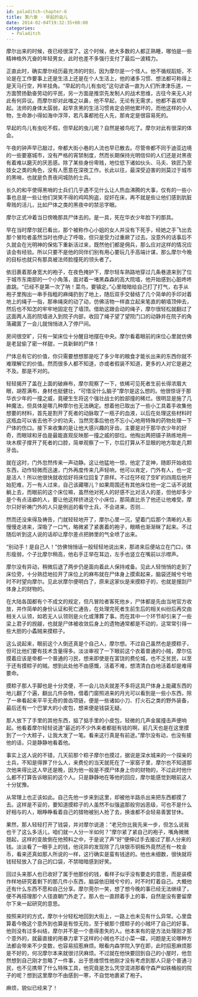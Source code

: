 ```yaml
---
id: paladitch-chapter-6
title: 第六章 · 早起的虫儿
date: 2014-02-04T19:32:35+00:00
categories:
  - Paladitch
---
```


摩尔出来的时候，夜已经很深了。这个时候，绝大多数的人都正熟睡，哪怕是一些精神格外亢奋的年轻男女，此时也差不多强行支付了最后一波精力。

正直此时，确实摩尔经历最充沛的时刻，因为摩尔是一个怪人。他不循规蹈矩，不论是在工作要事上还是生活上还是在个人生活上，他的诸多习惯、想法都可称得上是天马行空，羚羊挂角。“早起的鸟儿有虫吃”这句谚语一直为人们所津津乐道，一方面赞扬勤奋劳动的平民，另一方面是推崇先发制人的战术思维，古往今来无人对此有何异议。而摩尔却对此嗤之以鼻，他不早起，无论有无需求，他都不喜欢早起。法师的身体太孱弱，起早贪黑的生活习惯肯定会把他累坏的，而他这样的小人物，生命渺小得如海中浮萍，若凡事都抢在人先，那肯定是很容易死的。

早起的鸟儿有虫吃不假，但早起的虫儿呢？自然是被鸟吃了。摩尔对此有很深的体会。

午夜的钟声早已敲过，帝都大街小巷的人流也早已散去。尽管帝都不同于迪亚边境的一些要塞城市，没有严格的宵禁制度，然而长期保持光明信仰的人们还是对黑夜有着难以磨灭的厌恶感。除了某些身份卑贱，地位低下诸如伙头、马夫、铁匠乃至妓女之类的角色，没有人愿意在深夜工作。长此以往，最深受迫害的则莫过于城市的黑哨，也就是负责夜间城防的士兵。

长久的和平使得黑哨的士兵们几乎遇不见什么让人热血沸腾的大事，仅有的一些小事也总是一些让他们哭笑不得的鸡鸣狗盗，捉奸在床，再不就是些让他们感到肮脏卑贱的活儿，比如尸体之类的黑夜中的禁忌字眼。

摩尔正式冲着当日傍晚那具尸体去的。是一具，死在华衣少年脸下的那具。

早在当时摩尔就已看出，那个被称作心小姐的女人并没有下死手，经她之手飞出去那个冒险者虽然当时也停止了呼吸，但只是受力过重厥了过去。没意外的话事后不久就会在光明神的保佑下重新活过来，既然他们都是佣兵，那么应对这样的情况应该会有经验。所以只要不是他的同伴们别有用心要玩几手高端计谋，那么摩尔今晚的目标也就只有那具被法师脸撞死的领头者了。

依旧裹着那身宽大的袍子，在夜色掩护下，摩尔轻车熟路地穿过几条巷道来到了位于城市东南部的一个小角落，面对着一堵黑森森的高大院墙，他开始感到心脏咚咚直跳。“已经不是第一次了呐！菜鸟，要镇定。”心里暗暗给自己打了打气，右手从袍子里掏出一串手指粗的麻绳扔到了地上，随后双手交替结了几个简单的手印对着地上的绳子一指，那串绳突的动了动，仿佛活物一样直立起来笔直的朝墙顶伸去，然后也不知怎的牢牢地固定在了墙顶。借助这跟会动的绳子，摩尔很轻松就翻过了这面两人高的院墙进入到院子内部，收回了绳子望了望院门口的动静并在院子的角落藏匿了一会儿就悄悄进入了停尸间。

房间很空旷，只有一架床位十分醒目地摆在中央。摩尔看着眼前的床位心里就仿佛是老鼠偷了密一样甜，一具新鲜的尸体！

尸体总有它的价值，你只需要想想那是吃了多少年的粮食才能长出来的东西你就不难理解它的价值。然而很多人都不知道，亦或者假装不知道，更多的人对它是避之不及。那是不对的。

轻轻揭开了盖在上面的破麻布，摩尔观察了一下，依稀可见死者生前长得浓眉大眼，胡茬满布，身材也挺健壮，“可惜没什么脑子”摩尔是这么想的。他很惊讶于那华衣少年的一撞之威，竟硬生生将这个强壮战士的脸部撞的稀烂。很明显是施了几种魔法，但具体是哪几种摩尔也无法确定。想着他已取出了一些小工具着手收集他想要的材料，首先是割开了死者的动脉取了一瓶子的血液，以后在处理这些材料时这瓶血可以省去他不少的功夫，当然完事后他也不忘小心地用特殊的药物处理一下尸体的伤口。接下来收集的是让他大感兴趣的牙齿，主要是对于那华衣少年的好奇，而眼球和牙齿是最能直观反映那一撞之威的部位。他掏出两把镊子熟练地用一块木楔子撑开了死者的口腔，简单观察了一下，尔后打算从不显眼的地方取走几颗牙齿。

就在这时，门外忽然传来一声动静。这让他猛地一惊，他定了定神，随即开始收拾东西，动作轻微而迅速，门外再度传来几声轻响，他可以肯定，门外有人，也一定是活人！所以他很快就收拾好将床位回复了原样。不过在环视了空旷的四周后他开始犯难，万一有人过来，自己该藏哪儿？如果周围还有其他床位他一定二话不说就躺上去，而眼前的这个床位嘛，虽然他对死人的好感不比对活人的差，但他却多少是个有点洁癖的人，要让他这样挤进这个小床位，那简直比杀了他还让他难受。摩尔只好祈祷门外的人只是例巡的看守士兵，不会进来，否则&#8230;

然而还没来得及祷告，门就轻轻地开了，摩尔心里一沉，望着门后那个清晰的人影慢慢走进来，深吸了一口气，略微紧了紧裹着的袍子，眼睛也渐渐眯了起来。不过随后听到这人说的话却让摩尔差点把肺里的气全喷了出来。

“别动手！是自己人！”仿佛悄悄话一般轻轻地说出来，那进来后便站立在门口，体形瘦弱，个子比摩尔稍高，他右手正举在耳边，左手也竖立在嘴前以示噤声。

摩尔没有异动，稍微后退了两步仍是面向着此人保持戒备。见此人轻悄悄的走到了床位旁，十分熟捻地拉开了床位上的麻布就在尸体身上摸索起来，脑袋还贼兮兮地时不时望向摩尔。见此状摩尔便明白了，原来这家伙是来摸粽子的，也就是搜刮尸体身上的财物的。

在大陆各国都有个不成文的规定，但凡冒险者客死他乡，尸体都是先由当地官方收放，并作简单的身份认证和死亡通告，在处理完死者生前生后的相关纠纷后再交由相关人认领，如若无人认领则是火化或薄葬了事。而在其中一个环节却引来了一些梁上君子的觊觎，也就是尸体被收敛后身上的遗物通常都是不动的，这常常引得一些大胆的小蟊贼来摸粽子。

这么说起来，眼前这个人倒还真是个自己人，摩尔想。不过自己虽然也是摸粽子，但可比他们要有技术含量得多。淡淡审视了一下眼前这个衣着普通的小贼，摩尔估摸着应该是帝都一个普通的刁民，想来即使是在富饶的费伦城，也不乏贫民，以至于还有摸粽子的贼。想到此处他不由感慨，活着不难，想清清白白地活着却是难得要命。

摸粽子那人手脚也是十分灵便，不一会儿功夫就差不多将这具尸体身上能藏东西的地儿翻了个遍，翻出几件杂物，借着门窗照进来的月光可以看到是一些小东西，除了一串看起来平平无奇的兽齿项链，便是一些诸如小刀、打火石之类的野外装备，最后还有一个巴掌大的小皮包，想来便是钱袋无疑。

那人放下了手里的其他东西，掂了掂手里的小皮包，轻微的几声金属撞击声便响起。他看着摩尔轻轻说道“最近的不少外来者都挺有钱的啊，前几天也是在这里摸到了一个大粽子，让我大发了一笔。看来这行真是有前途。”摩尔没有动，也没有接他的话，只是静静地看着他。

事实上这人说的不错，几天前那个粽子摩尔也摸过，据说是深水城来的一个探亲的士兵，不知是得罪了什么人，来费伦的当天就死在了一家窑子里，摩尔也不知道那次他来得比这人早还是晚，因为他一般是不摸尸体身上你的财物的，不过此时他什么都不打算告诉眼前的这个人。只是静静地在等他的回应，摩尔能感觉到眼前这人十分犹豫。

从常理上也正该如此。自己先他一步来到这里，却被他半路杀出来把东西都摸了去。这样是不妥的，要知道摸粽子的人虽然不似强盗那般穷凶恶级，可也不是什么好相与的人，眼睁睁看着自己的猎物被别人抢了去，换谁都不会轻易善罢甘休。

果然，那人轻轻打开了钱袋，并对摩尔说道：“老兄你比我先来一步，但怎么说我也干了这么多活儿，咱们就一人分一半如何？”摩尔紧了紧自己的袍子，嘴角微微翘起，这样的变故倒在他预料之中，于是说了声“好”便伸过手去接过了那人分来的钱。淡淡看了一眼手上的钱，他诧异的发现除了几块银币铜板外竟然还有一枚金币，看来还真如那人所说的一样，这行确实是蛮有钱途的。他也未细数，很快就将钱轻轻放入了自己的口袋，不禁暗暗感到好笑。

回过头来那人也已收好了属于他那份的钱，看样子似乎没有要走的意思，而是装模作样地研究着剩下的那几件小东西，脑袋依旧贼兮兮的，时不时盯着自己。大概他还有什么东西不愿和自己分享。摩尔莞尔一笑，想了想今晚的事已经无法继续了，便不再搭理那个人径直朝门外走了。那人也一直顾着手上的事，自然是没有要留摩尔下来一起研究的意思。

按照来时的方式，摩尔十分轻松地回到大街上，一路上也未见有什么异常。心里盘算着今晚这个意外到也算是有惊无险，至于被那个摸粽子的小贼坏了自己的好事，他则没有过多纠结，摩尔并不是一个患得患失的人。他本来有的是方法处理刚才那个意外的，就最直接的用暴力拿下这样的小贼也不过小菜一碟，问题是无论哪种方法都会带来不少变数，也容易招惹麻烦。眼看内森学院入学在即，此时招惹麻烦那是不好的，何况摩尔本来就很讨厌麻烦。不过就在他快要回到自己的小屋时，他忽然想到自己刚才忽略了一件事，出于思维惯性他刚才没有考虑到那人只是个普通刁民，也不见携带了什么特殊工具，他究竟是怎么凭空混进那看守森严如铁桶般的院子的呢？想到这里摩尔不由感到一寒，不自觉地裹紧了袍子。

麻烦，貌似已经来了！
